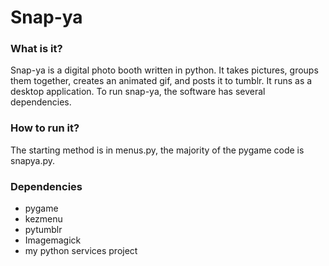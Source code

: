 # Snap-ya

### What is it?

Snap-ya is a digital photo booth written in python. It takes pictures, groups them together, creates an animated gif, and posts it to tumblr. It runs as a desktop application. 
To run snap-ya, the software has several dependencies. 

### How to run it?

The starting method is in menus.py, the majority of the pygame code is snapya.py. 

### Dependencies

* pygame
* kezmenu
* pytumblr
* Imagemagick
* my python services project
